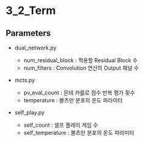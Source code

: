 # 3_2_Term

## Parameters
- dual_network.py
  - num_residual_block : 적용할 Residual Block 수
  - num_filters : Convolution 연산의 Output 채널 수

- mcts.py
  - pv_eval_count : 몬테 카를로 점수 반복 평가 횟수
  - temperature : 볼츠만 분포의 온도 파라미터

- self_play.py
  - self_count : 셀프 플레이 게임 수
  - self_temperature : 볼츠만 분포의 온도 파라미터
